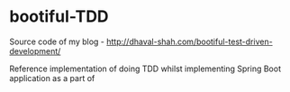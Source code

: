 # bootiful-TDD
Source code of my blog - http://dhaval-shah.com/bootiful-test-driven-development/

Reference implementation of doing TDD whilst implementing Spring Boot application as a part of 
